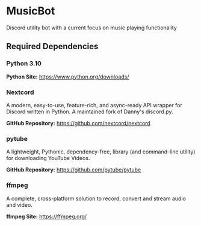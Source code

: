 # MusicBot
Discord utility bot with a current focus on music playing functionality
## Required Dependencies
### Python 3.10

**Python Site:** https://www.python.org/downloads/
### Nextcord
A modern, easy-to-use, feature-rich, and async-ready API wrapper for Discord written in Python. A maintained fork of Danny's discord.py.

**GitHub Repository:** https://github.com/nextcord/nextcord
### pytube
A lightweight, Pythonic, dependency-free, library (and command-line utility) for downloading YouTube Videos.

**GitHub Repository:** https://github.com/pytube/pytube
### ffmpeg
A complete, cross-platform solution to record, convert and stream audio and video.

**ffmpeg Site:** https://ffmpeg.org/
